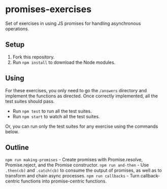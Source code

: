 # promises-exercises

Set of exercises in using JS promises for handling asynchronous operations.

## Setup

1. Fork this repository.
2. Run `npm install` to download the Node modules.

## Using

For these exercises, you only need to go the `/answers` directory and implement the functions as directed.  Once correctly implemented, all the test suites should pass.  

* Run `npm test` to run all the test suites.
* Run `npm start` to watch all the test suites.

Or, you can run only the test suites for any exercise using the commands below.

## Outline

`npm run making-promises` - Create promises with Promise.resolve, Promise.reject, and the Promise constructor.
`npm run and-then` - Use `.then(cb)` and `.catch(cb)` to consume the output of promises, as well as to transform and chain async processes.
`npm run callbacks` - Turn callback-centric functions into promise-centric functions.
